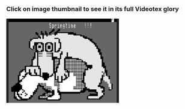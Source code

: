### Click on image thumbnail to see it in its full **Videotex** glory

[<img src="https://raw.githubusercontent.com/XReyRobert/VideotexPagesRepository/master//VideotexPages/.thumbnails/E.SPRINGTIME.png" width="300">](http://212.47.238.202/minitel/minitel-loader.html?url=https://raw.githubusercontent.com/XReyRobert/VideotexPagesRepository/master//VideotexPages/E.SPRINGTIME)
